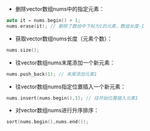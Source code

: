 - 删除vector数组nums中的指定元素：
```c++
auto it = nums.begin() + 1;
nums.erase(it); // 删除了数组中下标为1的元素，数组长度-1
```

- 获取vector数组nums长度（元素个数）：
```c++
nums.size();
```

- 往vector数组nums末尾添加一个新元素：
```c++
nums.push_back(1); // 末尾添加元素1
```

- 往vector数组nums指定位置插入一个新元素：
```c++
nums.insert(nums.begin(),1); // 往开始位置插入元素1
```

- 对vector数组nums进行升序排序：
```c++
sort(nums.begin(),nums.end());
```

